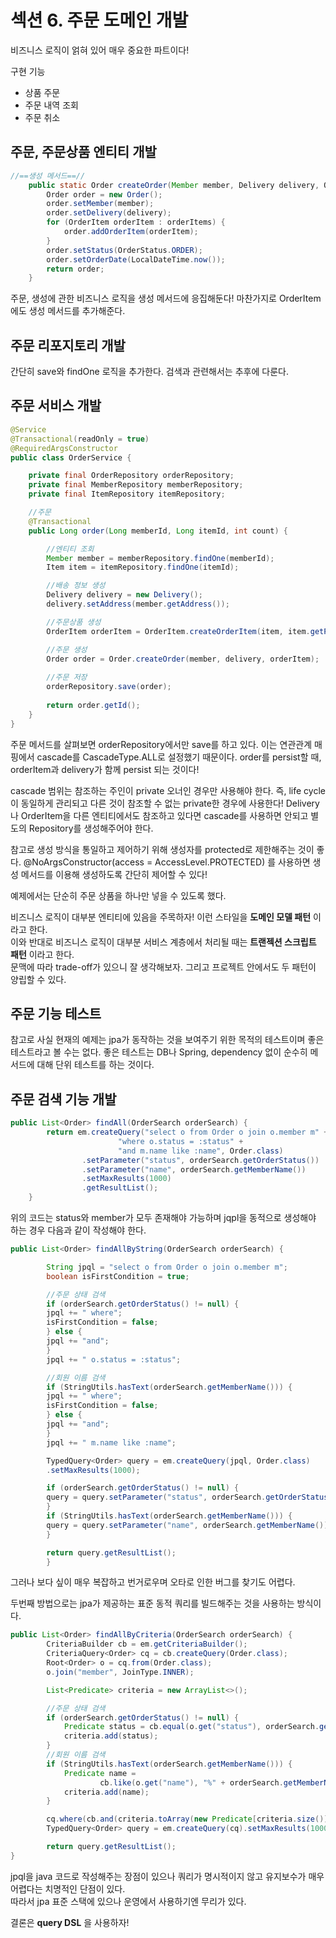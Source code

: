 # 섹션 6. 주문 도메인 개발

비즈니스 로직이 얽혀 있어 매우 중요한 파트이다!
 
구현 기능
- 상품 주문
- 주문 내역 조회
- 주문 취소


## 주문, 주문상품 엔티티 개발

```java
//==생성 메서드==//
    public static Order createOrder(Member member, Delivery delivery, OrderItem... orderItems) {
        Order order = new Order();
        order.setMember(member);
        order.setDelivery(delivery);
        for (OrderItem orderItem : orderItems) {
            order.addOrderItem(orderItem);
        }
        order.setStatus(OrderStatus.ORDER);
        order.setOrderDate(LocalDateTime.now());
        return order;
    }
```

주문, 생성에 관한 비즈니스 로직을 생성 메서드에 응집해둔다!
마찬가지로 OrderItem에도 생성 메서드를 추가해준다.

## 주문 리포지토리 개발
간단히 save와 findOne 로직을 추가한다. 검색과 관련해서는 추후에 다룬다.

## 주문 서비스 개발

```java
@Service
@Transactional(readOnly = true)
@RequiredArgsConstructor
public class OrderService {

    private final OrderRepository orderRepository;
    private final MemberRepository memberRepository;
    private final ItemRepository itemRepository;

    //주문
    @Transactional
    public Long order(Long memberId, Long itemId, int count) {

        //엔티티 조회
        Member member = memberRepository.findOne(memberId);
        Item item = itemRepository.findOne(itemId);

        //배송 정보 생성
        Delivery delivery = new Delivery();
        delivery.setAddress(member.getAddress());

        //주문상품 생성
        OrderItem orderItem = OrderItem.createOrderItem(item, item.getPrice(), count);

        //주문 생성
        Order order = Order.createOrder(member, delivery, orderItem);
        
        //주문 저장
        orderRepository.save(order);
        
        return order.getId();
    }
}

```

주문 메서드를 살펴보면 orderRepository에서만 save를 하고 있다. 이는 연관관계 매핑에서 cascade를 CascadeType.ALL로 설정했기 때문이다.
order를 persist할 때, orderItem과 delivery가 함께 persist 되는 것이다!

cascade 범위는 참조하는 주인이 private 오너인 경우만 사용해야 한다. 즉, life cycle이 동일하게 관리되고 다른 것이 참조할 수 없는 private한 경우에 사용한다!
Delivery나 OrderItem을 다른 엔티티에서도 참조하고 있다면 cascade를 사용하면 안되고 별도의 Repository를 생성해주어야 한다. 

참고로 생성 방식을 통일하고 제어하기 위해 생성자를 protected로 제한해주는 것이 좋다.
@NoArgsConstructor(access = AccessLevel.PROTECTED) 를 사용하면 생성 메서드를 이용해 생성하도록 간단히 제어할 수 있다!

예제에서는 단순히 주문 상품을 하나만 넣을 수 있도록 했다.

비즈니스 로직이 대부분 엔티티에 있음을 주목하자! 이런 스타일을 **도메인 모델 패턴** 이라고 한다.      
이와 반대로 비즈니스 로직이 대부분 서비스 계층에서 처리될 때는 **트랜젝션 스크립트 패턴** 이라고 한다.   
문맥에 따라 trade-off가 있으니 잘 생각해보자. 그리고 프로젝트 안에서도 두 패턴이 양립할 수 있다. 

## 주문 기능 테스트

참고로 사실 현재의 예제는 jpa가 동작하는 것을 보여주기 위한 목적의 테스트이며 좋은 테스트라고 볼 수는 없다.
좋은 테스트는 DB나 Spring,  dependency 없이 순수히 메서드에 대해 단위 테스트를 하는 것이다. 

## 주문 검색 기능 개발

```java
public List<Order> findAll(OrderSearch orderSearch) {
        return em.createQuery("select o from Order o join o.member m" +
                        "where o.status = :status" +
                        "and m.name like :name", Order.class)
                .setParameter("status", orderSearch.getOrderStatus())
                .setParameter("name", orderSearch.getMemberName())
                .setMaxResults(1000)
                .getResultList();
    }
```

위의 코드는 status와 member가 모두 존재해야 가능하며 jqpl을 동적으로 생성해야 하는 경우 다음과 같이 작성해야 한다. 

```java
public List<Order> findAllByString(OrderSearch orderSearch) {

        String jpql = "select o from Order o join o.member m";
        boolean isFirstCondition = true;

        //주문 상태 검색
        if (orderSearch.getOrderStatus() != null) {
        jpql += " where";
        isFirstCondition = false;
        } else {
        jpql += "and";
        }
        jpql += " o.status = :status";

        //회원 이름 검색
        if (StringUtils.hasText(orderSearch.getMemberName())) {
        jpql += " where";
        isFirstCondition = false;
        } else {
        jpql += "and";
        }
        jpql += " m.name like :name";

        TypedQuery<Order> query = em.createQuery(jpql, Order.class)
        .setMaxResults(1000);

        if (orderSearch.getOrderStatus() != null) {
        query = query.setParameter("status", orderSearch.getOrderStatus());
        }
        if (StringUtils.hasText(orderSearch.getMemberName())) {
        query = query.setParameter("name", orderSearch.getMemberName());
        }

        return query.getResultList();
        }
```

그러나 보다 싶이 매우 복잡하고 번거로우며 오타로 인한 버그를 찾기도 어렵다.

두번째 방법으로는 jpa가 제공하는 표준 동적 쿼리를 빌드해주는 것을 사용하는 방식이다.

```java
public List<Order> findAllByCriteria(OrderSearch orderSearch) {
        CriteriaBuilder cb = em.getCriteriaBuilder();
        CriteriaQuery<Order> cq = cb.createQuery(Order.class);
        Root<Order> o = cq.from(Order.class);
        o.join("member", JoinType.INNER);

        List<Predicate> criteria = new ArrayList<>();

        //주문 상태 검색
        if (orderSearch.getOrderStatus() != null) {
            Predicate status = cb.equal(o.get("status"), orderSearch.getOrderStatus());
            criteria.add(status);
        }
        //회원 이름 검색
        if (StringUtils.hasText(orderSearch.getMemberName())) {
            Predicate name = 
                    cb.like(o.get("name"), "%" + orderSearch.getMemberName() + "%");
            criteria.add(name);
        }

        cq.where(cb.and(criteria.toArray(new Predicate[criteria.size()])));
        TypedQuery<Order> query = em.createQuery(cq).setMaxResults(1000);

        return query.getResultList();
}
```

jpql을 java 코드로 작성해주는 장점이 있으나 쿼리가 명시적이지 않고 유지보수가 매우 어렵다는 치명적인 단점이 있다.   
따라서 jpa 표준 스택에 있으나 운영에서 사용하기엔 무리가 있다.

결론은 **query DSL** 을 사용하자!